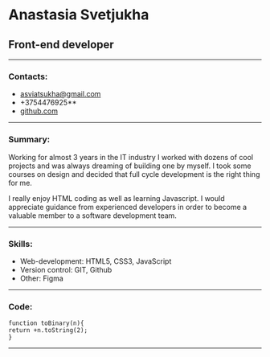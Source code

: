 # Anastasia Svetjukha


## Front-end developer


********* *********


### Contacts:
+ asviatsukha@gmail.com
+ +3754476925**
+ [github.com](https://github.com/sviatj)


********* *********


### Summary:


Working for almost 3 years in the IT industry I worked with dozens of cool projects and was always dreaming of building one by myself. I took some courses on design and decided that full cycle development is the right thing for me.




I really enjoy HTML coding as well as learning Javascript. I would appreciate guidance from experienced developers in order to become a valuable member to a software development team.


********* *********


### Skills:


+ Web-development: HTML5, CSS3, JavaScript
+ Version control: GIT, Github
+ Other: Figma


********* *********


### Code:


```
function toBinary(n){
return +n.toString(2);
}
```
********* *********



